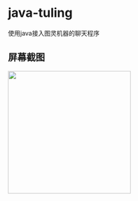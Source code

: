 # java-tuling
使用java接入图灵机器的聊天程序
## 屏幕截图
<img src="https://github.com/Coderbaobao/java-tuling/new/master/Snipaste_2018-01-13_17-42-00.png?raw=true" width="280"/>
